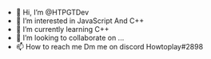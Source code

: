 - 👋 Hi, I’m @HTPGTDev
- 👀 I’m interested in JavaScript And C++
- 🌱 I’m currently learning C++
- 💞️ I’m looking to collaborate on ...
- 📫 How to reach me Dm me on discord Howtoplay#2898

<!---
HTPGTDev/HTPGTDev is a ✨ special ✨ repository because its `README.md` (this file) appears on your GitHub profile.
You can click the Preview link to take a look at your changes.
--->
